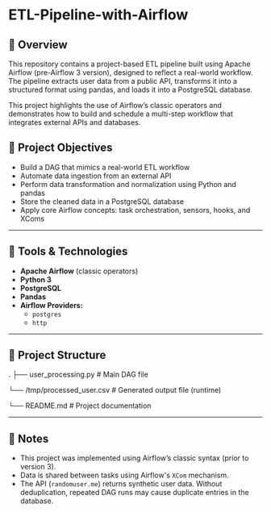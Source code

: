 # ETL-Pipeline-with-Airflow
 ## 📌 Overview

This repository contains a project-based ETL pipeline built using Apache Airflow (pre-Airflow 3 version), designed to reflect a real-world workflow. The pipeline extracts user data from a public API, transforms it into a structured format using pandas, and loads it into a PostgreSQL database.

This project highlights the use of Airflow’s classic operators and demonstrates how to build and schedule a multi-step workflow that integrates external APIs and databases.

## 🎯 Project Objectives

- Build a DAG that mimics a real-world ETL workflow
- Automate data ingestion from an external API
- Perform data transformation and normalization using Python and pandas
- Store the cleaned data in a PostgreSQL database
- Apply core Airflow concepts: task orchestration, sensors, hooks, and XComs

---

## 🧰 Tools & Technologies

- **Apache Airflow** (classic operators)
- **Python 3**
- **PostgreSQL**
- **Pandas**
- **Airflow Providers:**
  - `postgres`
  - `http`
---

## 📁 Project Structure

.
├── user_processing.py # Main DAG file

└── /tmp/processed_user.csv # Generated output file (runtime)

└── README.md                # Project documentation

---

## 📝 Notes

- This project was implemented using Airflow’s classic syntax (prior to version 3).
- Data is shared between tasks using Airflow's `XCom` mechanism.
- The API (`randomuser.me`) returns synthetic user data. Without deduplication, repeated DAG runs may cause duplicate entries in the database.

